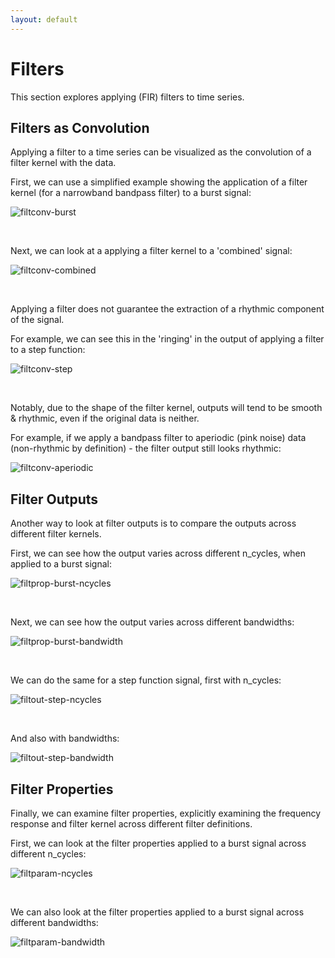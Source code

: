 ```yaml
---
layout: default
---
```


# Filters

This section explores applying (FIR) filters to time series.

## Filters as Convolution

Applying a filter to a time series can be visualized as the convolution of a filter kernel with the data.

First, we can use a simplified example showing the application of a filter kernel (for a narrowband bandpass filter) to a burst signal:

![filtconv-burst](https://raw.githubusercontent.com/TomDonoghue/SigViz/main/gifs/04-filters/filtconv-burst.gif)

<br>

Next, we can look at a applying a filter kernel to a 'combined' signal:

![filtconv-combined](https://raw.githubusercontent.com/TomDonoghue/SigViz/main/gifs/04-filters/filtconv-combined.gif)

<br>

Applying a filter does not guarantee the extraction of a rhythmic component of the signal.

For example, we can see this in the 'ringing' in the output of applying a filter to a step function:

![filtconv-step](https://raw.githubusercontent.com/TomDonoghue/SigViz/main/gifs/04-filters/filtconv-step.gif)

<br>

Notably, due to the shape of the filter kernel, outputs will tend to be smooth & rhythmic, even if the original data is neither.

For example, if we apply a bandpass filter to aperiodic (pink noise) data (non-rhythmic by definition) - the filter output still looks rhythmic:

![filtconv-aperiodic](https://raw.githubusercontent.com/TomDonoghue/SigViz/main/gifs/04-filters/filtconv-aperiodic.gif)

## Filter Outputs

Another way to look at filter outputs is to compare the outputs across different filter kernels.

First, we can see how the output varies across different n_cycles, when applied to a burst signal:

![filtprop-burst-ncycles](https://raw.githubusercontent.com/TomDonoghue/SigViz/main/gifs/04-filters/filtprop-burst-ncycles.gif)

<br>

Next, we can see how the output varies across different bandwidths:

![filtprop-burst-bandwidth](https://raw.githubusercontent.com/TomDonoghue/SigViz/main/gifs/04-filters/filtprop-burst-bandwidth.gif)

<br>

We can do the same for a step function signal, first with n_cycles:

![filtout-step-ncycles](https://raw.githubusercontent.com/TomDonoghue/SigViz/main/gifs/04-filters/filtout-step-ncycles.gif)

<br>

And also with bandwidths:

![filtout-step-bandwidth](https://raw.githubusercontent.com/TomDonoghue/SigViz/main/gifs/04-filters/filtout-step-bandwidth.gif)

## Filter Properties

Finally, we can examine filter properties, explicitly examining the frequency response and filter kernel across different filter definitions.

First, we can look at the filter properties applied to a burst signal across different n_cycles:

![filtparam-ncycles](https://raw.githubusercontent.com/TomDonoghue/SigViz/main/gifs/04-filters/filtparam-ncycles.gif)

<br>

We can also look at the filter properties applied to a burst signal across different bandwidths:

![filtparam-bandwidth](https://raw.githubusercontent.com/TomDonoghue/SigViz/main/gifs/04-filters/filtparam-bandwidth.gif)
